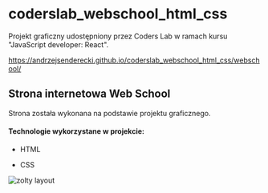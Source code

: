 # coderslab_webschool_html_css
Projekt graficzny udostępniony przez Coders Lab w ramach kursu "JavaScript developer: React".

https://andrzejsenderecki.github.io/coderslab_webschool_html_css/webschool/

<h2>Strona internetowa Web School</h2>

Strona została wykonana na podstawie projektu graficznego.

<h4>Technologie wykorzystane w projekcie:</h4>

- HTML

- CSS

![zolty layout](https://user-images.githubusercontent.com/33809996/40674553-7d645c68-6375-11e8-8b6c-faf909debb6c.jpg)
